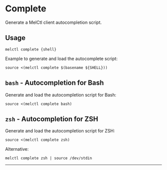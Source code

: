 # Complete

Generate a MelCtl client autocompletion script.

## Usage

```shell
melctl complete {shell}
```

Example to generate and load the autocomplete script:

```shell
source <(melctl complete $(basename ${SHELL}))
```

## `bash` - Autocompletion for Bash

Generate and load the autocompletion script for Bash:

```shell
source <(melctl complete bash)
```

## `zsh` - Autocompletion for ZSH

Generate and load the autocompletion script for ZSH:

```shell
source <(melctl complete zsh)
```

Alternative:

```shell
melctl complete zsh | source /dev/stdin
```

---
